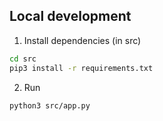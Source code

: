 

## Local development


1) Install dependencies (in src) 
```bash
cd src 
pip3 install -r requirements.txt
```

2) Run
```bash
python3 src/app.py
```
